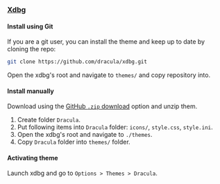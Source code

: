 ### [Xdbg](https://x64dbg.com)

#### Install using Git

If you are a git user, you can install the theme and keep up to date by cloning the repo:

```bash
git clone https://github.com/dracula/xdbg.git
```

Open the xdbg's root and navigate to `themes/` and copy repository into.

#### Install manually

Download using the [GitHub `.zip` download](https://github.com/dracula/xdbg/archive/main.zip) option and unzip them.

1. Create folder `Dracula`.
2. Put following items into `Dracula` folder: `icons/`, `style.css`, `style.ini`.
3. Open the xdbg's root and navigate to `./themes`.
4. Copy `Dracula` folder into `themes/` folder.

#### Activating theme

Launch xdbg and go to `Options > Themes > Dracula`.
